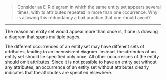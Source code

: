 > Consider an E-R diagram in which the same entity
> set appears several times, with its attributes
> repeated in more than one occurrence. Why is 
> allowing this redundancy a bad practice that 
> one should avoid?

--------------------------------

The reason an entity set would appear more than 
once is, if one is drawing a diagram that spans multiple
pages.

The different occurrences of an entity set may have 
different sets of attributes, leading to an inconsistent
diagram. Instead, the attributes of an entity set should be 
specified only once. All other occurrences of the entity should
omit attributes. Since it is not possible to have
an entity set without any attributes, an occurrence of 
an entity set without attributes clearly indicates that the
attributes are specified elsewhere.